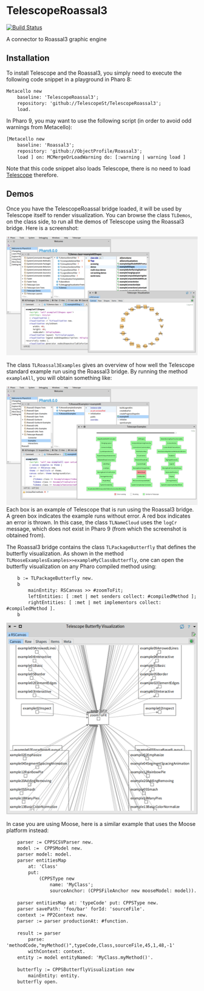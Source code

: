 # TelescopeRoassal3
[![Build Status](https://travis-ci.com/bergel/TelescopeRoassalBridge.svg?branch=main)](https://travis-ci.com/bergel/TelescopeRoassalBridge)

A connector to Roassal3 graphic engine

## Installation

To install Telescope and the Roassal3, you simply need to execute the following code snippet in a playground in Pharo 8:
```Smalltalk
Metacello new
    baseline: 'TelescopeRoassal3';
    repository: 'github://TelescopeSt/TelescopeRoassal3';
    load.
```

In Pharo 9, you may want to use the following script (in order to avoid odd warnings from Metacello):

```Smalltalk
[Metacello new
    baseline: 'Roassal3';
    repository: 'github://ObjectProfile/Roassal3';
    load ] on: MCMergeOrLoadWarning do: [:warning | warning load ]
```  

Note that this code snippet also loads Telescope, there is no need to load [Telescope](https://github.com/TelescopeSt/Telescope) therefore.

## Demos

Once you have the TelescopeRoassal bridge loaded, it will be used by Telescope itself to render visualization. You can browse the class `TLDemos`, on the class side, to run all the demos of Telescope using the Roassal3 bridge. Here is a screenshot:

![alt](images/image.png)

The class `TLRoassal3Examples` gives an overview of how well the Telescope standard example run using the Roassal3 bridge. By running the method `exampleAll`, you will obtain something like:

![alt](images/image2.png)
Each box is an example of Telescope that is run using the Roassal3 bridge. A green box indicates the example runs without error. A red box indicates an error is thrown. In this case, the class `TLNameCloud` uses the `logCr` message, which does not exist in Pharo 9 (from which the screenshot is obtained from).

The Roassal3 bridge contains the class `TLPackageButterfly` that defines the butterfly visualization. As shown in the method `TLMooseExamplesExamples>>exampleMyClassButterfly`, one can open the butterfly visualization on any Pharo compiled method using:

```Smalltalk
	b := TLPackageButterfly new.
	b
		mainEntity: RSCanvas >> #zoomToFit;
		leftEntities: [ :met | met senders collect: #compiledMethod ];
		rightEntities: [ :met | met implementors collect: #compiledMethod ].
	b 
```
![alt](images/butterfly1.png)

In case you are using Moose, here is a similar example that uses the Moose platform instead:
```Smalltalk
	parser := CPPSCSVParser new.
	model :=  CPPSModel new.
	parser model: model.
	parser entitiesMap
		at: 'Class'
		put:
			(CPPSType new
				name: 'MyClass';
				sourceAnchor: (CPPSFileAnchor new mooseModel: model)).
				
	parser entitiesMap at: 'typeCode' put: CPPSType new.
	parser savePath: 'foo/bar' forId: 'sourceFile'.
	context := PP2Context new.
	parser := parser productionAt: #function.

	result := parser 
		parse: 'methodCode,"myMethod()",typeCode,Class,sourceFile,45,1,48,-1'
		withContext: context.
	entity := model entityNamed: 'MyClass.myMethod()'.

	butterfly := CPPSButterflyVisualization new
		mainEntity: entity.
	butterfly open.
```    
